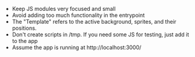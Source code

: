 - Keep JS modules very focused and small
- Avoid adding too much functionality in the entrypoint
- The "Template" refers to the active background, sprites, and their positions.
- Don't create scripts in /tmp. If you need some JS for testing, just add it to the app
- Assume the app is running at http://localhost:3000/